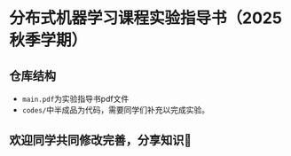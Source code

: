 # 分布式机器学习课程实验指导书（2025秋季学期）


## 仓库结构
- ```main.pdf```为实验指导书pdf文件
- ```codes/```中半成品为代码，需要同学们补充以完成实验。

<!-- ## TODO
- [ ] 更新实验一要求
- [ ] 更新实验二要求
- [ ] 更新实验三要求
- [ ] 更新其余实验细则 -->

## 欢迎同学共同修改完善，分享知识👏 
<!-- ## 2022-2023学年春季学期助教总结

### 小实验报告出现的问题：
1. 结构不完整。报告一般应包含以下几个关键要素：
    1. **实验原理**：简单交代所要求实现算法的原理，向读者交代自己的理解，让批阅人快速批阅作者的理解是否正确
    2. **代码实现**：通过截图或markdown等自带的代码块贴上关键性代码。
    3. **实验步骤，或运行参数、环境**：交代如何实现多节点、关键参数设置为何（简要交代即可，譬如batchsize、停止条件、训练数据集等）
    4. **实验结果**：通过图片、表格等形式清晰地展示结果。
    5. **结果分析或结论。**
1. 截图影响可读性。
    1. **对代码的截图**：
        1. 截图后字号过大、字号过小或相邻截图字号相差过大。
        2. 截图中，文本编辑器为深色背景，连续多块截图面积宽度不一致，导致看上去像一块块膏药，阅读起来非常难受。
    2. **对实验结果的截图**：
        1. **终端的文字性的输出结果**，如果认为有必要截图证明自己完成了实验，可以作为中间结果，但仅作为最终结果输出会严重影响可读性。结果中关于最后几轮的loss，可以用曲线展示；结果中运行时间、准确性等可以通过表格展示。
        2. **曲线展示的结果**，需要对比时，最好把两条（多条）曲线放到一张图上对比展示，而不是两张图每张图上仅一条曲线。
1. 格式不清晰影响可读性。全部左对齐时，用markdown类似的格式就很舒服了。以下不一定每一项都需要，但如果缺两项一般就让我不想看了。
    1. **缺乏缩进**
    2. **缺乏字体、字号变换**
    3. **缺乏章节编号**
1. 交代不清晰。
    1. **缺乏文字性阐述**。对实验原理、实验步骤、实验结果等缺乏文字性阐述。对于新引入的符号缺乏说明，对多条曲线中的图例缺乏解释等。
    2. **缺乏单位**。交代运行时间时缺乏单位等。 -->
